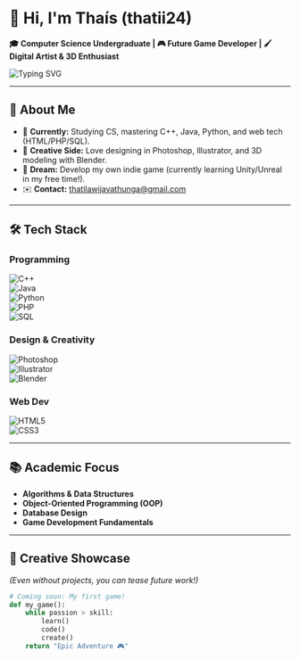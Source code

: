 # 👋 Hi, I'm **Thaís** (thatii24) 

**🎓 Computer Science Undergraduate | 🎮 Future Game Developer | 🖌️ Digital Artist & 3D Enthusiast**  

![Typing SVG](https://readme-typing-svg.demolab.com/?lines=Welcome+to+my+GitHub!;Building+my+skills+one+commit+at+a+time+✨&color=F75C7E&center=true)

---

## 🌟 About Me  
- 🔭 **Currently:** Studying CS, mastering C++, Java, Python, and web tech (HTML/PHP/SQL).  
- 🎨 **Creative Side:** Love designing in Photoshop, Illustrator, and 3D modeling with Blender.  
- 🎯 **Dream:** Develop my own indie game (currently learning Unity/Unreal in my free time!).  
- ✉️ **Contact:** [thatilawijayathunga@gmail.com](mailto:thatilawijayathunga@gmail.com)  

---

## 🛠️ Tech Stack  

### **Programming**  
![C++](https://img.shields.io/badge/-C++-00599C?style=flat&logo=c%2B%2B&logoColor=white)  
![Java](https://img.shields.io/badge/-Java-007396?style=flat&logo=java&logoColor=white)  
![Python](https://img.shields.io/badge/-Python-3776AB?style=flat&logo=python&logoColor=white)  
![PHP](https://img.shields.io/badge/-PHP-777BB4?style=flat&logo=php&logoColor=white)  
![SQL](https://img.shields.io/badge/-SQL-4479A1?style=flat&logo=mysql&logoColor=white)  

### **Design & Creativity**  
![Photoshop](https://img.shields.io/badge/-Photoshop-31A8FF?style=flat&logo=adobe-photoshop&logoColor=white)  
![Illustrator](https://img.shields.io/badge/-Illustrator-FF9A00?style=flat&logo=adobe-illustrator&logoColor=white)  
![Blender](https://img.shields.io/badge/-Blender-F5792A?style=flat&logo=blender&logoColor=white)  

### **Web Dev**  
![HTML5](https://img.shields.io/badge/-HTML5-E34F26?style=flat&logo=html5&logoColor=white)  
![CSS3](https://img.shields.io/badge/-CSS3-1572B6?style=flat&logo=css3&logoColor=white)  

---

## 📚 Academic Focus  
- **Algorithms & Data Structures**  
- **Object-Oriented Programming (OOP)**  
- **Database Design**  
- **Game Development Fundamentals**  

---

## 🎨 Creative Showcase  
*(Even without projects, you can tease future work!)*  

```python
# Coming soon: My first game!
def my_game():
    while passion > skill:
        learn()
        code()
        create()
    return "Epic Adventure 🎮"
